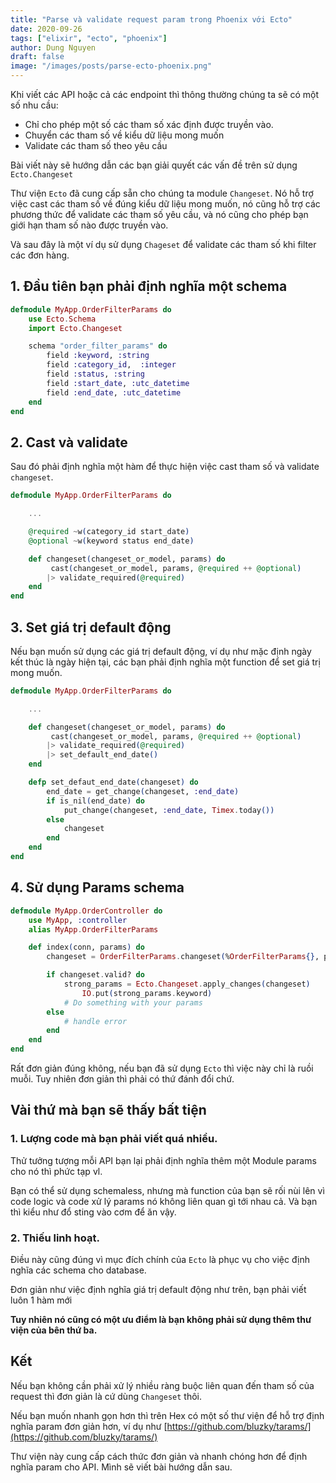 ```yaml
---
title: "Parse và validate request param trong Phoenix với Ecto"
date: 2020-09-26
tags: ["elixir", "ecto", "phoenix"]
author: Dung Nguyen
draft: false
image: "/images/posts/parse-ecto-phoenix.png"
---
```



Khi viết các API hoặc cả các endpoint thì thông thường chúng ta sẽ có một số nhu cầu:
- Chỉ cho phép một số các tham số xác định được truyền vào.
- Chuyển các tham số về kiểu dữ liệu mong muốn
- Validate các tham số theo yêu cầu

Bài viết này sẽ hướng dẫn các bạn giải quyết các vấn đề trên sử dụng `Ecto.Changeset`

Thư viện `Ecto` đã cung cấp sẵn cho chúng ta module `Changeset`. Nó hỗ trợ việc cast các tham số về đúng kiểu dữ liệu mong muốn, nó cũng hỗ trợ các phương thức để validate các tham số yêu cầu, và nó cũng cho phép bạn giới hạn tham số nào được truyền vào.

Và sau đây là một ví dụ sử dụng `Chageset` để validate các tham số khi filter các đơn hàng.

## 1. Đầu tiên bạn phải định nghĩa một schema
```elixir
defmodule MyApp.OrderFilterParams do
    use Ecto.Schema
    import Ecto.Changeset

    schema "order_filter_params" do
        field :keyword, :string
        field :category_id,  :integer
        field :status, :string
        field :start_date, :utc_datetime
        field :end_date, :utc_datetime
    end
end
```

## 2. Cast và validate 
Sau đó phải định nghĩa một hàm để thực hiện việc cast tham số và validate `changeset`.

```elixir
defmodule MyApp.OrderFilterParams do

    ...

    @required ~w(category_id start_date)
    @optional ~w(keyword status end_date)

    def changeset(changeset_or_model, params) do
         cast(changeset_or_model, params, @required ++ @optional)
        |> validate_required(@required)
    end
end
```

## 3. Set giá trị default động
Nếu bạn muốn sử dụng các giá trị default động, ví dụ như mặc định ngày kết thúc là ngày hiện tại, các bạn phải định nghĩa một function để set giá trị mong muốn.

```elixir
defmodule MyApp.OrderFilterParams do

    ...

    def changeset(changeset_or_model, params) do
         cast(changeset_or_model, params, @required ++ @optional)
        |> validate_required(@required)
        |> set_default_end_date()
    end

    defp set_defaut_end_date(changeset) do
        end_date = get_change(changeset, :end_date)
        if is_nil(end_date) do
            put_change(changeset, :end_date, Timex.today())
        else
            changeset
        end
    end
end
```

## 4. Sử dụng Params schema
```elixir
defmodule MyApp.OrderController do
    use MyApp, :controller
    alias MyApp.OrderFilterParams

    def index(conn, params) do
        changeset = OrderFilterParams.changeset(%OrderFilterParams{}, params)

        if changeset.valid? do
            strong_params = Ecto.Changeset.apply_changes(changeset)
				IO.put(strong_params.keyword)
            # Do something with your params
        else
            # handle error
        end
    end
end

```

Rất đơn giản đúng không, nếu bạn đã sử dụng `Ecto` thì việc này chỉ là ruồi muỗi. Tuy nhiên đơn giản thì phải có thứ đánh đổi chứ.

## Vài thứ mà bạn sẽ thấy bất tiện
### 1. Lượng code mà bạn phải viết quá nhiều.

Thử tưởng tượng mỗi API bạn lại phải định nghĩa thêm một Module params cho nó thì phức tạp vl.

Bạn có thể sử dụng schemaless, nhưng mà function của bạn sẽ rối nùi lên vì code logic và code xử lý params nó không liên quan gì tới nhau cả. Và bạn thì kiểu như đổ sting vào cơm để ăn vậy.

### 2. Thiếu linh hoạt.
Điều này cũng đúng vì mục đích chính của `Ecto` là phục vụ cho việc định nghĩa các schema cho database.

Đơn giản như việc định nghĩa giá trị default động như trên, bạn phải viết luôn 1 hàm mới


**Tuy nhiên nó cũng có một ưu điểm là bạn không phải sử dụng thêm thư viện của bên thứ ba.**


## Kết
Nếu bạn không cần phải xử lý nhiều ràng buộc liên quan đến tham số của request thì đơn giản là cứ dùng `Changeset` thôi. 

Nếu bạn muốn nhanh gọn hơn thì trên Hex có một số thư viện để hỗ trợ định nghĩa param đơn giản hơn, ví dụ như [https://github.com/bluzky/tarams/](https://github.com/bluzky/tarams/)

Thư viện này cung cấp cách thức đơn giản và nhanh chóng hơn để định nghĩa param cho API. Mình sẽ viết bài hướng dẫn sau.


